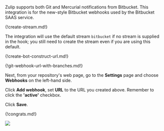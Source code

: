 Zulip supports both Git and Mercurial notifications from
Bitbucket. This integration is for the new-style Bitbucket
webhooks used by the Bitbucket SAAS service.

{!create-stream.md!}

The integration will use the default stream `bitbucket` if
no stream is supplied in the hook; you still need to create
the stream even if you are using this default.

{!create-bot-construct-url.md!}

{!git-webhook-url-with-branches.md!}

Next, from your repository's web page, go to the **Settings**
page and choose **Webhooks** on the left-hand side.

Click **Add webhook**, set **URL** to the URL you created above.
Remember to click the **'active'** checkbox.

Click **Save**.

{!congrats.md!}

![](/static/images/integrations/bitbucket/003.png)
